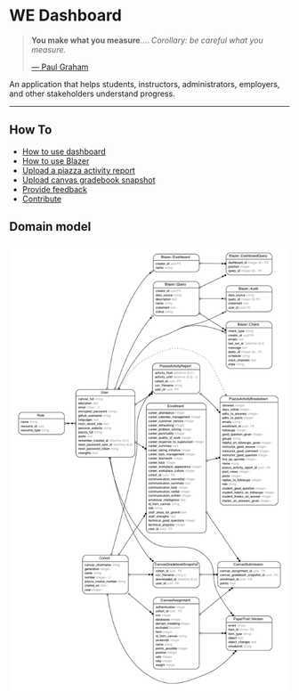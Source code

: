 # WE Dashboard

> **You make what you measure**.... _Corollary: be careful what you measure._
>
> [— Paul Graham](http://www.paulgraham.com/13sentences.html#:~:text=7.%20You%20make%20what,careful%20what%20you%20measure.)

An application that helps students, instructors, administrators, employers, and other stakeholders understand progress.

---

## How To

- [How to use dashboard](./docs/how-to-use-dashboard.md)
- [How to use Blazer](./docs/how-to-use-blazer.md)
- [Upload a piazza activity report](./docs/how-to-upload-piazza-activity-report.md)
- [Upload canvas gradebook snapshot](./docs/how-to-upload-canvas-gradebook-snapshot.md)
- [Provide feedback](./docs/how-to-provide-feedback.md)
- [Contribute](./docs/how-to-contribute.md)


## Domain model

![Domain Model](erd.png?raw=true "Domain Model")
